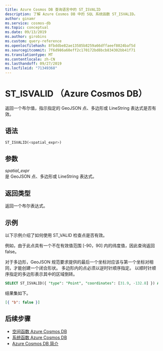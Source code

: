 ```yaml
---
title: Azure Cosmos DB 查询语言中的 ST_ISVALID
description: 了解 Azure Cosmos DB 中的 SQL 系统函数 ST_ISVALID。
author: ginamr
ms.service: cosmos-db
ms.topic: conceptual
ms.date: 09/13/2019
ms.author: girobins
ms.custom: query-reference
ms.openlocfilehash: 8fbddbe82ae13585b8259a66dffaeef8024baf5d
ms.sourcegitcommit: 7f6d986a60eff2c170172bd8bcb834302bb41f71
ms.translationtype: MT
ms.contentlocale: zh-CN
ms.lasthandoff: 09/27/2019
ms.locfileid: "71349368"
---
```

# <a name="st_isvalid-azure-cosmos-db"></a>ST_ISVALID （Azure Cosmos DB）
 返回一个布尔值，指示指定的 GeoJSON 点、多边形或 LineString 表达式是否有效。  
  
## <a name="syntax"></a>语法
  
```sql
ST_ISVALID(<spatial_expr>)  
```  
  
## <a name="arguments"></a>参数
  
*spatial_expr*  
   是 GeoJSON 点、多边形或 LineString 表达式。  
  
## <a name="return-types"></a>返回类型
  
  返回一个布尔表达式。  
  
## <a name="examples"></a>示例
  
  以下示例介绍了如何使用 ST_VALID 检查点是否有效。  
  
  例如，由于此点具有一个不在有效值范围 [-90，90] 内的纬度值，因此查询返回 false。  
  
  对于多边形，GeoJSON 规范要求提供的最后一个坐标対应该与第一个坐标对相同，才能创建一个闭合形状。 多边形内的点必须以逆时针顺序指定。 以顺时针顺序指定的多边形表示其中的区域倒转。  
  
```sql
SELECT ST_ISVALID({ "type": "Point", "coordinates": [31.9, -132.8] }) AS b 
```  
  
 结果集如下。  
  
```json
[{ "b": false }]  
```  

## <a name="next-steps"></a>后续步骤

- [空间函数 Azure Cosmos DB](sql-query-spatial-functions.md)
- [系统函数 Azure Cosmos DB](sql-query-system-functions.md)
- [Azure Cosmos DB 简介](introduction.md)
